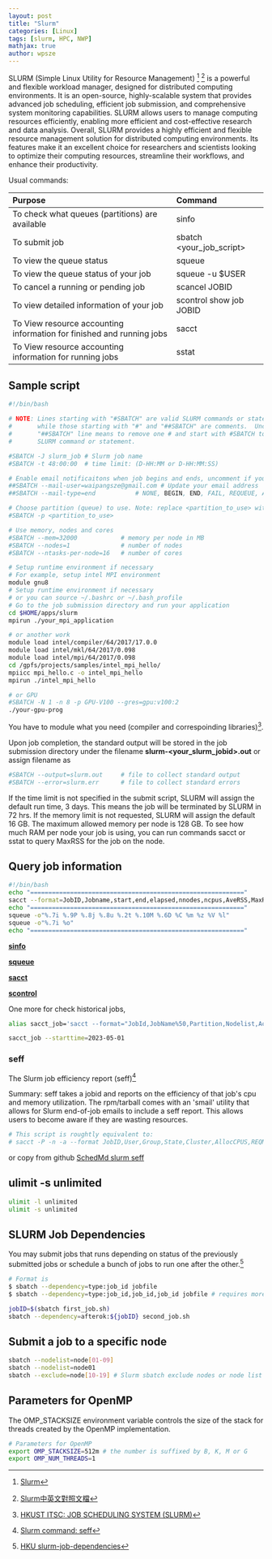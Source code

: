 ```yaml
---
layout: post
title: "Slurm"
categories: [Linux]
tags: [slurm, HPC, NWP]
mathjax: true
author: wpsze
---
```


SLURM (Simple Linux Utility for Resource Management) [^1] [^5] is a powerful and flexible workload manager, designed for distributed computing environments. It is an open-source, highly-scalable system that provides advanced job scheduling, efficient job submission, and comprehensive system monitoring capabilities. SLURM allows users to manage computing resources efficiently, enabling more efficient and cost-effective research and data analysis.
Overall, SLURM provides a highly efficient and flexible resource management solution for distributed computing environments. Its features make it an excellent choice for researchers and scientists looking to optimize their computing resources, streamline their workflows, and enhance their productivity.

Usual commands:

| Purpose	 | Command |
| :-----| :---- | 
| To check what queues (partitions) are available	| sinfo | 
| To submit job	| sbatch <your_job_script> | 
| To view the queue status	| squeue | 
| To view the queue status of your job	| squeue -u $USER | 
| To cancel a running or pending job	| scancel JOBID | 
| To view detailed information of your job	| scontrol show job JOBID | 
| To View resource accounting information for finished and running jobs | sacct |
| To View resource accounting information for running jobs | sstat |

## Sample script

```sh
#!/bin/bash

# NOTE: Lines starting with "#SBATCH" are valid SLURM commands or statements,
#       while those starting with "#" and "##SBATCH" are comments.  Uncomment
#       "##SBATCH" line means to remove one # and start with #SBATCH to be a
#       SLURM command or statement.

#SBATCH -J slurm_job # Slurm job name
#SBATCH -t 48:00:00  # time limit: (D-HH:MM or D-HH:MM:SS)

# Enable email notificaitons when job begins and ends, uncomment if you need it
##SBATCH --mail-user=waipangsze@gmail.com # Update your email address
##SBATCH --mail-type=end           # NONE, BEGIN, END, FAIL, REQUEUE, ALL

# Choose partition (queue) to use. Note: replace <partition_to_use> with the name of partition
#SBATCH -p <partition_to_use>

# Use memory, nodes and cores
#SBATCH --mem=32000            # memory per node in MB 
#SBATCH --nodes=1              # number of nodes
#SBATCH --ntasks-per-node=16   # number of cores

# Setup runtime environment if necessary
# For example, setup intel MPI environment
module gnu8
# Setup runtime environment if necessary 
# or you can source ~/.bashrc or ~/.bash_profile 
# Go to the job submission directory and run your application
cd $HOME/apps/slurm
mpirun ./your_mpi_application

# or another work
module load intel/compiler/64/2017/17.0.0
module load intel/mkl/64/2017/0.098
module load intel/mpi/64/2017/0.098
cd /gpfs/projects/samples/intel_mpi_hello/
mpiicc mpi_hello.c -o intel_mpi_hello
mpirun ./intel_mpi_hello

# or GPU
#SBATCH -N 1 -n 8 -p GPU-V100 --gres=gpu:v100:2
./your-gpu-prog
```

You have to module what you need (compiler and correspoinding libraries)[^2].

Upon job completion, the standard output will be stored in the job submission directory under the filename **slurm-<your_slurm_jobid>.out** or assign filename as

```sh
#SBATCH --output=slurm.out     # file to collect standard output
#SBATCH --error=slurm.err      # file to collect standard errors
```

If the time limit is not specified in the submit script, SLURM will assign the default run time, 3 days. This means the job will be terminated by SLURM in 72 hrs.
If the memory limit is not requested, SLURM will assign the default 16 GB. The maximum allowed memory per node is 128 GB. To see how much RAM per node your job is using, you can run commands sacct or sstat to query MaxRSS for the job on the node.

## Query job information
```sh
#!/bin/bash
echo "==========================================================="
sacct --format=JobID,Jobname,start,end,elapsed,nnodes,ncpus,AveRSS,MaxRSS,MaxDiskRead,MaxDiskWrite,CPUTime,MaxVMSize
echo "==========================================================="
squeue -o"%.7i %.9P %.8j %.8u %.2t %.10M %.6D %C %m %z %V %l"
squeue -o"%.7i %o"
echo "==========================================================="
```

[**sinfo**](https://slurm.schedmd.com/sinfo.html)

[**squeue**](https://slurm.schedmd.com/squeue.html)

[**sacct**](https://slurm.schedmd.com/sacct.html)

[**scontrol**](https://slurm.schedmd.com/scontrol.html)

One more for check historical jobs,
```sh
alias sacct_job='sacct --format="JobId,JobName%50,Partition,Nodelist,Account,AllocCPUS,State,Submit,Start,End,Elapsed"'

sacct_job --starttime=2023-05-01
```

### seff
The Slurm job efficiency report (seff)[^3]

Summary:
seff takes a jobid and reports on the efficiency of that job's cpu and memory utilization. The rpm/tarball comes with an 'smail' utility that allows for Slurm end-of-job emails to include a seff report. This allows users to become aware if they are wasting resources.
```sh
# This script is roughtly equivalent to:
# sacct -P -n -a --format JobID,User,Group,State,Cluster,AllocCPUS,REQMEM,TotalCPU,Elapsed,MaxRSS,ExitCode,NNodes,NTasks -j <job_id>
```

or copy from github
[SchedMd slurm seff](https://github.com/SchedMD/slurm/blob/260ced654c920481eaf03558e887741e673cca53/contribs/seff/seff)

## ulimit -s unlimited
```sh
ulimit -l unlimited
ulimit -s unlimited
```

## SLURM Job Dependencies
You may submit jobs that runs depending on status of the previously submitted jobs or schedule a bunch of jobs to run one after the other.[^4]
```sh
# Format is 
$ sbatch --dependency=type:job_id jobfile
$ sbatch --dependency=type:job_id,job_id,job_id jobfile # requires more than one job to be completed

jobID=$(sbatch first_job.sh)
sbatch --dependency=afterok:${jobID} second_job.sh
```

## Submit a job to a specific node
```sh
sbatch --nodelist=node[01-09]
sbatch --nodelist=node01
sbatch --exclude=node[10-19] # Slurm sbatch exclude nodes or node list
```

## Parameters for OpenMP
The OMP_STACKSIZE environment variable controls the size of the stack for threads created by the OpenMP implementation.
```sh 
# Parameters for OpenMP
export OMP_STACKSIZE=512m # the number is suffixed by B, K, M or G
export OMP_NUM_THREADS=1
```

[^1]: [Slurm](https://slurm.schedmd.com/documentation.html)
[^2]: [HKUST ITSC: JOB SCHEDULING SYSTEM (SLURM)](https://itsc.hkust.edu.hk/services/academic-teaching-support/high-performance-computing/hpc3-cluster/jobs) 
[^3]: [Slurm command: seff](https://bugs.schedmd.com/show_bug.cgi?id=1611)
[^4]: [HKU slurm-job-dependencies](https://hpc.hku.hk/guide/slurm-guide/slurm-job-dependencies/)
[^5]: [Slurm中英文對照文檔](https://docs.slurm.cn/master/man-pages-shou-ce)
[^6]: [HKU SLURM Job script](https://hpc.hku.hk/guide/slurm-guide/slurm-job-script/)


